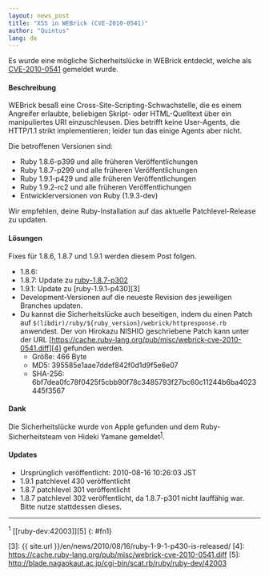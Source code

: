 ```yaml
---
layout: news_post
title: "XSS in WEBrick (CVE-2010-0541)"
author: "Quintus"
lang: de
---
```


Es wurde eine mögliche Sicherheitslücke in WEBrick entdeckt, welche als
[CVE-2010-0541][1] gemeldet wurde.

#### Beschreibung

WEBrick besaß eine Cross-Site-Scripting-Schwachstelle, die es einem
Angreifer erlaubte, beliebigen Skript- oder HTML-Quelltext über ein
manipuliertes URI einzuschleusen. Dies betrifft keine User-Agents, die
HTTP/1.1 strikt implementieren; leider tun das einige Agents aber nicht.

Die betroffenen Versionen sind:

* Ruby 1.8.6-p399 und alle früheren Veröffentlichungen
* Ruby 1.8.7-p299 und alle früheren Veröffentlichungen
* Ruby 1.9.1-p429 und alle früheren Veröffentlichungen
* Ruby 1.9.2-rc2 und alle früheren Veröffentlichungen
* Entwicklerversionen von Ruby (1.9.3-dev)

Wir empfehlen, deine Ruby-Installation auf das aktuelle
Patchlevel-Release zu updaten.

#### Lösungen

Fixes für 1.8.6, 1.8.7 und 1.9.1 werden diesem Post folgen.

* 1\.8.6:
* 1\.8.7: Update zu [ruby-1.8.7-p302][2]
* 1\.9.1: Update zu [ruby-1.9.1-p430][3]
* Development-Versionen auf die neueste Revision des jeweiligen Branches
  updaten.
* Du kannst die Sicherheitslücke auch beseitigen, indem du einen Patch
  auf `$(libdir)/ruby/${ruby_version}/webrick/httpresponse.rb`
  anwendest. Der von Hirokazu NISHIO geschriebene Patch kann unter der
  URL [https://cache.ruby-lang.org/pub/misc/webrick-cve-2010-0541.diff][4]
  gefunden werden.
  * Größe: 466 Byte
  * MD5: 395585e1aae7ddef842f0d1d9f5e6e07
  * SHA-256:
    6bf7dea0fc78f0425f5cbb90f78c3485793f27bc60c11244b6ba4023445f3567

#### Dank

Die Sicherheitslücke wurde von Apple gefunden und dem
Ruby-Sicherheitsteam von Hideki Yamane gemeldet<sup>[1](#fn1)</sup>.

#### Updates

* Ursprünglich veröffentlicht: 2010-08-16 10:26:03 JST
* 1\.9.1 patchlevel 430 veröffentlicht
* 1\.8.7 patchlevel 301 veröffentlicht
* 1\.8.7 patchlevel 302 veröffentlicht, da 1.8.7-p301 nicht lauffähig
  war. Bitte nutze stattdessen dieses.

* * *

<sup>1</sup> [\[ruby-dev:42003\]][5]
{: #fn1}



[1]: http://cve.mitre.org/cgi-bin/cvename.cgi?name=CVE-2010-0541
[2]: http://blade.nagaokaut.ac.jp/cgi-bin/scat.rb/ruby/ruby-talk/367769
[3]: {{ site.url }}/en/news/2010/08/16/ruby-1-9-1-p430-is-released/
[4]: https://cache.ruby-lang.org/pub/misc/webrick-cve-2010-0541.diff
[5]: http://blade.nagaokaut.ac.jp/cgi-bin/scat.rb/ruby/ruby-dev/42003
